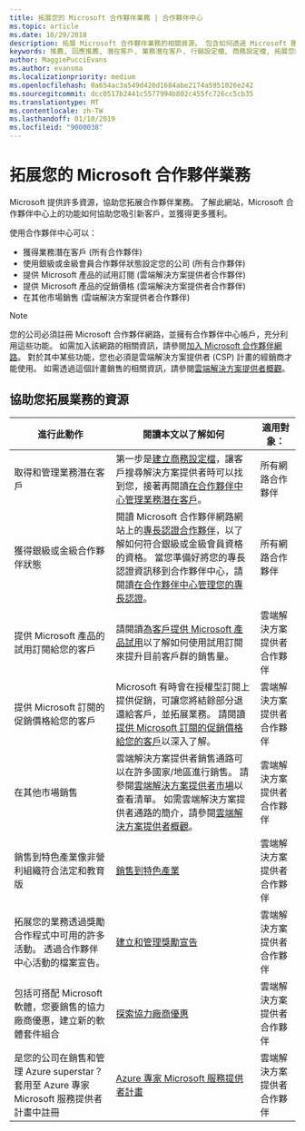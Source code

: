 ```yaml
---
title: 拓展您的 Microsoft 合作夥伴業務 | 合作夥伴中心
ms.topic: article
ms.date: 10/29/2018
description: 拓展 Microsoft 合作夥伴業務的相關資源。 包含如何透過 Microsoft 獲得業務潛在客戶 (推薦)。
keywords: 推薦, 回應推薦, 潛在客戶, 業務潛在客戶, 行銷設定檔, 商務設定檔, 拓展您的業務, 業務機會, 專長認證, 銀級會員, 金級會員, 試用供應項目, 市場擴張, 國内雲
author: MaggiePucciEvans
ms.author: evansma
ms.localizationpriority: medium
ms.openlocfilehash: 0a654ac3a549d420d1684abe2174a5951026e242
ms.sourcegitcommit: dcc0517b2441c5577994b802c455fc726cc5cb35
ms.translationtype: MT
ms.contentlocale: zh-TW
ms.lasthandoff: 01/10/2019
ms.locfileid: "9000038"
---
```

# <a name="grow-your-microsoft-partner-business"></a>拓展您的 Microsoft 合作夥伴業務 

Microsoft 提供許多資源，協助您拓展合作夥伴業務。 了解此網站，Microsoft 合作夥伴中心上的功能如何協助您吸引新客戶，並獲得更多獲利。

使用合作夥伴中心可以：

- 獲得業務潛在客戶 (所有合作夥伴)
- 使用銀級或金級會員合作夥伴狀態設定您的公司 (所有合作夥伴)
- 提供 Microsoft 產品的試用訂閱 (雲端解決方案提供者合作夥伴)
- 提供 Microsoft 產品的促銷價格 (雲端解決方案提供者合作夥伴)
- 在其他市場銷售 (雲端解決方案提供者合作夥伴)

> [!NOTE]  
> 您的公司必須註冊 Microsoft 合作夥伴網路，並擁有合作夥伴中心帳戶，充分利用這些功能。 如需加入該網路的相關資訊，請參閱[加入 Microsoft 合作夥伴網路](mpn-overview.md)。 對於其中某些功能，您也必須是雲端解決方案提供者 (CSP) 計畫的經銷商才能使用。 如需透過這個計畫銷售的相關資訊，請參閱[雲端解決方案提供者概觀](csp-overview.md)。

## <a name="resources-to-help-your-business-grow"></a>協助您拓展業務的資源

|  **進行此動作**  |  **閱讀本文以了解如何**  |  **適用對象：**  |
|--------------|-----------|--------------
| 取得和管理業務潛在客戶 | 第一步是[建立商務設定檔](create-a-marketing-profile.md)，讓客戶搜尋解決方案提供者時可以找到您，接著再閱讀[在合作夥伴中心管理業務潛在客戶](responding-to-referrals.md)。 | 所有網路合作夥伴 |
| 獲得銀級或金級合作夥伴狀態 | 閱讀 Microsoft 合作夥伴網路網站上的[專長認證合作夥伴](https://partner.microsoft.com/membership/competencies)，以了解如何符合銀級或金級會員資格的資格。 當您準備好將您的專長認證資訊移到合作夥伴中心，請閱讀[在合作夥伴中心管理您的專長認證](competencies.md)。 | 所有網路合作夥伴 |
| 提供 Microsoft 產品的試用訂閱給您的客戶 | 請閱讀[為客戶提供 Microsoft 產品試用](offer-your-customers-trials-of-microsoft-products.md)以了解如何使用試用訂閱來提升目前客戶群的銷售量。| 雲端解決方案提供者合作夥伴 |
| 提供 Microsoft 訂閱的促銷價格給您的客戶 | Microsoft 有時會在授權型訂閱上提供促銷，可讓您將結餘部分退還給客戶，並拓展業務。 請閱讀[提供 Microsoft 訂閱的促銷價格給您的客戶](promotions.md)以深入了解。 | 雲端解決方案提供者合作夥伴 |
| 在其他市場銷售 | 雲端解決方案提供者銷售通路可以在許多國家/地區進行銷售。 請參閱[雲端解決方案提供者市場](agreements.md)以查看清單。 如需雲端解決方案提供者通路的簡介，請參閱[雲端解決方案提供者概觀](csp-overview.md)。  | 雲端解決方案提供者合作夥伴 |
銷售到特色產業像非營利組織符合法定和教育版|[銷售到特色產業](get-special-pricing-for-offers.md)|雲端解決方案提供者合作夥伴|
|拓展您的業務透過獎勵合作程式中可用的許多活動。 透過合作夥伴中心活動的檔案宣告。| [建立和管理獎勵宣告](create-incentives-claims.md)|雲端解決方案提供者合作夥伴|
|包括可搭配 Microsoft 軟體，您要銷售的協力廠商優惠，建立新的軟體套件組合|[探索協力廠商優惠](third-party-offers.md)|雲端解決方案提供者合作夥伴|
|是您的公司在銷售和管理 Azure superstar？ 套用至 Azure 專家 Microsoft 服務提供者計畫中註冊|[Azure 專家 Microsoft 服務提供者計畫](azure-expert-msp.md)|雲端解決方案提供者合作夥伴|
